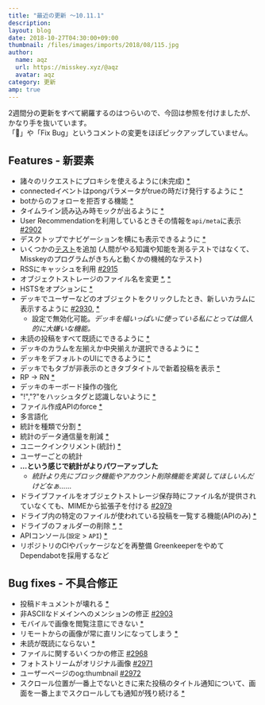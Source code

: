 ```yaml
---
title: "最近の更新 ～10.11.1"
description: 
layout: blog
date: 2018-10-27T04:30:00+09:00
thumbnail: /files/images/imports/2018/08/115.jpg
author:
  name: aqz
  url: https://misskey.xyz/@aqz
  avatar: aqz
category: 更新
amp: true
---
```

2週間分の更新をすべて網羅するのはつらいので、今回は参照を付けましたが、かなり手を抜いています。  
「🎨」や「Fix Bug」というコメントの変更をほぼピックアップしていません。

## Features - 新要素

- 諸々のリクエストにプロキシを使えるように(未完成) [*](https://github.com/syuilo/misskey/commit/a7237d157a353eddb41a0f2cbc6c1719cec31d50)
- connectedイベントはpongパラメータがtrueの時だけ発行するように [*](https://github.com/syuilo/misskey/commit/2b536a744391fe3c44accac7993ef9910c911248)
- botからのフォローを拒否する機能 [*](https://github.com/syuilo/misskey/commit/65e5cfa68eee619843192f3bf2a3e901a0910101)
- タイムライン読み込み時モックが出るように [*](https://github.com/syuilo/misskey/commit/0f8847bb747d71ad4ea045128e4e968883bc8556)
- User Recommendationを利用しているときその情報を`api/meta`に表示 [#2902](https://github.com/syuilo/misskey/pull/2902)
- デスクトップでナビゲーションを横にも表示できるように [*](https://github.com/syuilo/misskey/commit/99073b56df45772a87a5d54f010e960cc8e82904)
- いくつかの[テスト](https://github.com/syuilo/misskey/tree/develop/test)を追加 (人間がやる知識や知能を測るテストではなくて、Misskeyのプログラムがきちんと動くかの機械的なテスト)
- RSSにキャッシュを利用 [#2915](https://github.com/syuilo/misskey/pull/2915)
- オブジェクトストレージのファイル名を変更 [*](https://github.com/syuilo/misskey/commit/cfbb6e8092e7579385d0e31dfe44e8dab57f2add), [*](https://github.com/syuilo/misskey/commit/704e217dbbcd30a75667670d99bb1a01eaee2442)
- HSTSをオプションに [*](https://github.com/syuilo/misskey/commit/61f86dcb2b9cec8d55cf6a77f592ba359ff8b52b)
- デッキでユーザーなどのオブジェクトをクリックしたとき、新しいカラムに表示するように [#2930](https://github.com/syuilo/misskey/pull/2933), [*](https://github.com/syuilo/misskey/commit/77ddd778be3346dac0decf60c1156fde636416cb)
  * 設定で無効化可能。*デッキを幅いっぱいに使っている私にとっては個人的に大嫌いな機能。*
- 未読の投稿をすべて既読にできるように [*](https://github.com/syuilo/misskey/commit/fb5f6fdc103e83652415a3f1379a01f1fb487585)
- デッキのカラムを左揃えか中央揃えか選択できるように [*](https://github.com/syuilo/misskey/commit/6c1f1ffdb1f0af467def794025f09eb5b75b2546)
- デッキをデフォルトのUIにできるように [*](https://github.com/syuilo/misskey/commit/f14c372f5e051c4d1520776a8d306bf673900477)
- デッキでもタブが非表示のときタブタイトルで新着投稿を表示 [*](https://github.com/syuilo/misskey/commit/e8de29ae79f8b4157f6522ed895b2415fa3c877a)
- RP → RN [*](https://github.com/syuilo/misskey/commit/e0d6f7c7c4eeb3a9e19ec87b96538e5a4202b2d2)
- デッキのキーボード操作の強化
- "!","?"をハッシュタグと認識しないように [*](https://github.com/syuilo/misskey/commit/70d0937aab71de6e9fb475e01940bebde3b6d77d)
- ファイル作成APIのforce [*](https://github.com/syuilo/misskey/commit/c4e8cabae90b59d5842db2f789eb0cd8ee1fcac4)
- 多言語化
- 統計を種類で分割 [*](https://github.com/syuilo/misskey/commit/969b6dbcad813201f15ac25a2e750748a18bad42)
- 統計のデータ通信量を削減 [*](https://github.com/syuilo/misskey/commit/fed04ef5aedc7facf677180e45e92ae6137199a5)
- ユニークインクリメント(統計) [*](https://github.com/syuilo/misskey/commit/6cccd9d2885af94277070056c8f00cb7a87c3a05)
- ユーザーごとの統計
- **…という感じで統計がよりパワーアップした**
  * *統計より先にブロック機能やアカウント削除機能を実装してほしいんだけどなぁ……*
- ドライブファイルをオブジェクトストレージ保存時にファイル名が提供されていなくても、MIMEから拡張子を付ける [#2979](https://github.com/syuilo/misskey/pull/2979)
- ドライブ内の特定のファイルが使われている投稿を一覧する機能(APIのみ) [*](https://github.com/syuilo/misskey/commit/19af2d7a7ba3b582fd321bd202701d07d2e12f03)
- ドライブのフォルダーの削除 [*](https://github.com/syuilo/misskey/commit/9f981d875afef35329268e6a7dc5d35d8a854c72), [*](https://github.com/syuilo/misskey/commit/fc372496da7925887667dcc51236e52490bbe3ae)
- APIコンソール(`設定` > `API`) [*](https://github.com/syuilo/misskey/commit/e0bf522e7fc29e17b61d0a067e700728b089527b)
- リポジトリのCIやパッケージなどを再整備 GreenkeeperをやめてDependabotを採用するなど

## Bug fixes - 不具合修正

- 投稿ドキュメントが壊れる [*](https://github.com/syuilo/misskey/commit/3961fd08c9ade1bb034fe79894c81833cf4e0266)
- 非ASCIIなドメインへのメンションの修正 [#2903](https://github.com/syuilo/misskey/pull/2903)
- モバイルで画像を閲覧注意にできない [*](https://github.com/syuilo/misskey/commit/88fbc53e3703d830c1f645a29b6d6c611eff3384)
- リモートからの画像が常に直リンになってしまう [*](https://github.com/syuilo/misskey/commit/46d3293eddd54123e52ceedf0a2617728dede383)
- 未読が既読にならない [*](https://github.com/syuilo/misskey/commit/00290fbf75859055422ff6239f6a55425981ebfe)
- ファイルに関するいくつかの修正 [#2968](https://github.com/syuilo/misskey/pull/2968)
- フォトストリームがオリジナル画像 [#2971](https://github.com/syuilo/misskey/pull/2971)
- ユーザーページのog:thumbnail [#2972](https://github.com/syuilo/misskey/pull/2972)
- スクロール位置が一番上でないときに来た投稿のタイトル通知について、画面を一番上までスクロールしても通知が残り続ける [*](https://github.com/syuilo/misskey/commit/80e52c57e1eee8a433b43ca768978b63128113b7)
